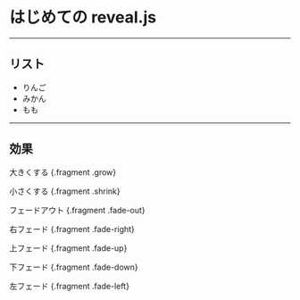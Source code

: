 
<!-- 背景画像の設定 -->
<style>
/* Font settings */

.reveal .slides {
  font-family: "Shippori Mincho B1", serif;
  font-size: 30px;
  font-style: normal;
}

.left {
  text-align: left;
}

.body {
  font-size: 30px;
}

.reveal .slides h1,
.reveal .slides h2,
.reveal .slides h3 {
  font-weight: 200;
  font-size: 30px;
  text-align: left;
  font-family: "Shippori Mincho B1", serif;
}
</style>


# はじめての reveal.js

---

## リスト

* りんご
* みかん
* もも

---

## 効果

大きくする {.fragment .grow}

小さくする {.fragment .shrink}

フェードアウト {.fragment .fade-out}

右フェード {.fragment .fade-right}

上フェード {.fragment .fade-up}

下フェード {.fragment .fade-down}

左フェード {.fragment .fade-left}
